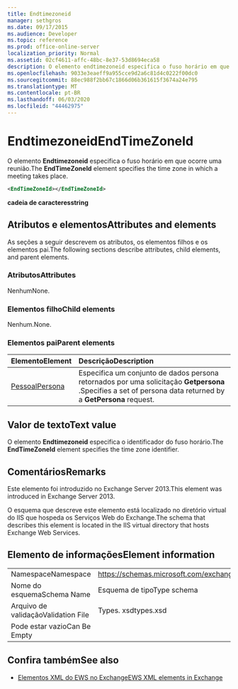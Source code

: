 ```yaml
---
title: Endtimezoneid
manager: sethgros
ms.date: 09/17/2015
ms.audience: Developer
ms.topic: reference
ms.prod: office-online-server
localization_priority: Normal
ms.assetid: 02cf4611-affc-48bc-8e37-53d8694eca58
description: O elemento endtimezoneid especifica o fuso horário em que ocorre uma reunião.
ms.openlocfilehash: 9033e3eaeff9a955cce9d2a6c81d4c0222f00dc0
ms.sourcegitcommit: 88ec988f2bb67c1866d06b361615f3674a24e795
ms.translationtype: MT
ms.contentlocale: pt-BR
ms.lasthandoff: 06/03/2020
ms.locfileid: "44462975"
---
```

# <a name="endtimezoneid"></a><span data-ttu-id="03b4e-103">Endtimezoneid</span><span class="sxs-lookup"><span data-stu-id="03b4e-103">EndTimeZoneId</span></span>

<span data-ttu-id="03b4e-104">O elemento **Endtimezoneid** especifica o fuso horário em que ocorre uma reunião.</span><span class="sxs-lookup"><span data-stu-id="03b4e-104">The **EndTimeZoneId** element specifies the time zone in which a meeting takes place.</span></span> 
  
```XML
<EndTimeZoneId></EndTimeZoneId>
```

 <span data-ttu-id="03b4e-105">**cadeia de caracteres**</span><span class="sxs-lookup"><span data-stu-id="03b4e-105">**string**</span></span>
## <a name="attributes-and-elements"></a><span data-ttu-id="03b4e-106">Atributos e elementos</span><span class="sxs-lookup"><span data-stu-id="03b4e-106">Attributes and elements</span></span>

<span data-ttu-id="03b4e-107">As seções a seguir descrevem os atributos, os elementos filhos e os elementos pai.</span><span class="sxs-lookup"><span data-stu-id="03b4e-107">The following sections describe attributes, child elements, and parent elements.</span></span>
  
### <a name="attributes"></a><span data-ttu-id="03b4e-108">Atributos</span><span class="sxs-lookup"><span data-stu-id="03b4e-108">Attributes</span></span>

<span data-ttu-id="03b4e-109">Nenhum</span><span class="sxs-lookup"><span data-stu-id="03b4e-109">None.</span></span>
  
### <a name="child-elements"></a><span data-ttu-id="03b4e-110">Elementos filho</span><span class="sxs-lookup"><span data-stu-id="03b4e-110">Child elements</span></span>

<span data-ttu-id="03b4e-111">Nenhum.</span><span class="sxs-lookup"><span data-stu-id="03b4e-111">None.</span></span>
  
### <a name="parent-elements"></a><span data-ttu-id="03b4e-112">Elementos pai</span><span class="sxs-lookup"><span data-stu-id="03b4e-112">Parent elements</span></span>

|<span data-ttu-id="03b4e-113">**Elemento**</span><span class="sxs-lookup"><span data-stu-id="03b4e-113">**Element**</span></span>|<span data-ttu-id="03b4e-114">**Descrição**</span><span class="sxs-lookup"><span data-stu-id="03b4e-114">**Description**</span></span>|
|:-----|:-----|
|[<span data-ttu-id="03b4e-115">Pessoal</span><span class="sxs-lookup"><span data-stu-id="03b4e-115">Persona</span></span>](persona.md) <br/> |<span data-ttu-id="03b4e-116">Especifica um conjunto de dados persona retornados por uma solicitação **Getpersona** .</span><span class="sxs-lookup"><span data-stu-id="03b4e-116">Specifies a set of persona data returned by a **GetPersona** request.</span></span>  <br/> |
   
## <a name="text-value"></a><span data-ttu-id="03b4e-117">Valor de texto</span><span class="sxs-lookup"><span data-stu-id="03b4e-117">Text value</span></span>

<span data-ttu-id="03b4e-118">O elemento **Endtimezoneid** especifica o identificador do fuso horário.</span><span class="sxs-lookup"><span data-stu-id="03b4e-118">The **EndTimeZoneId** element specifies the time zone identifier.</span></span> 
  
## <a name="remarks"></a><span data-ttu-id="03b4e-119">Comentários</span><span class="sxs-lookup"><span data-stu-id="03b4e-119">Remarks</span></span>

<span data-ttu-id="03b4e-120">Este elemento foi introduzido no Exchange Server 2013.</span><span class="sxs-lookup"><span data-stu-id="03b4e-120">This element was introduced in Exchange Server 2013.</span></span>
  
<span data-ttu-id="03b4e-121">O esquema que descreve este elemento está localizado no diretório virtual do IIS que hospeda os Serviços Web do Exchange.</span><span class="sxs-lookup"><span data-stu-id="03b4e-121">The schema that describes this element is located in the IIS virtual directory that hosts Exchange Web Services.</span></span>
  
## <a name="element-information"></a><span data-ttu-id="03b4e-122">Elemento de informações</span><span class="sxs-lookup"><span data-stu-id="03b4e-122">Element information</span></span>

|||
|:-----|:-----|
|<span data-ttu-id="03b4e-123">Namespace</span><span class="sxs-lookup"><span data-stu-id="03b4e-123">Namespace</span></span>  <br/> |https://schemas.microsoft.com/exchange/services/2006/types  <br/> |
|<span data-ttu-id="03b4e-124">Nome do esquema</span><span class="sxs-lookup"><span data-stu-id="03b4e-124">Schema Name</span></span>  <br/> |<span data-ttu-id="03b4e-125">Esquema de tipo</span><span class="sxs-lookup"><span data-stu-id="03b4e-125">Type schema</span></span>  <br/> |
|<span data-ttu-id="03b4e-126">Arquivo de validação</span><span class="sxs-lookup"><span data-stu-id="03b4e-126">Validation File</span></span>  <br/> |<span data-ttu-id="03b4e-127">Types. xsd</span><span class="sxs-lookup"><span data-stu-id="03b4e-127">types.xsd</span></span>  <br/> |
|<span data-ttu-id="03b4e-128">Pode estar vazio</span><span class="sxs-lookup"><span data-stu-id="03b4e-128">Can Be Empty</span></span>  <br/> ||
   
## <a name="see-also"></a><span data-ttu-id="03b4e-129">Confira também</span><span class="sxs-lookup"><span data-stu-id="03b4e-129">See also</span></span>



- [<span data-ttu-id="03b4e-130">Elementos XML do EWS no Exchange</span><span class="sxs-lookup"><span data-stu-id="03b4e-130">EWS XML elements in Exchange</span></span>](ews-xml-elements-in-exchange.md)

